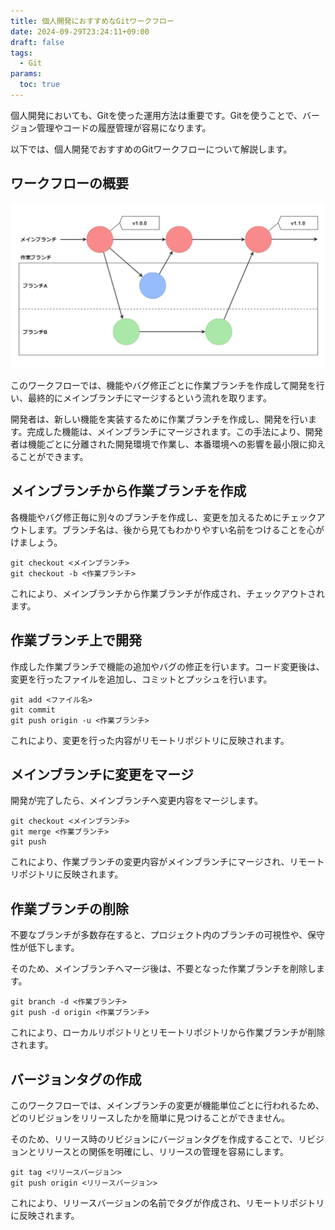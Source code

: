 ```yaml
---
title: 個人開発におすすめなGitワークフロー
date: 2024-09-29T23:24:11+09:00
draft: false
tags:
  - Git
params:
  toc: true
---
```


個人開発においても、Gitを使った運用方法は重要です。Gitを使うことで、バージョン管理やコードの履歴管理が容易になります。

以下では、個人開発でおすすめのGitワークフローについて解説します。

## ワークフローの概要

![Gitソロフロー](images/git-solo-flow.webp)

このワークフローでは、機能やバグ修正ごとに作業ブランチを作成して開発を行い、最終的にメインブランチにマージするという流れを取ります。

開発者は、新しい機能を実装するために作業ブランチを作成し、開発を行います。完成した機能は、メインブランチにマージされます。この手法により、開発者は機能ごとに分離された開発環境で作業し、本番環境への影響を最小限に抑えることができます。

## メインブランチから作業ブランチを作成

各機能やバグ修正毎に別々のブランチを作成し、変更を加えるためにチェックアウトします。ブランチ名は、後から見てもわかりやすい名前をつけることを心がけましょう。

```
git checkout <メインブランチ>
git checkout -b <作業ブランチ>
```

これにより、メインブランチから作業ブランチが作成され、チェックアウトされます。

## 作業ブランチ上で開発

作成した作業ブランチで機能の追加やバグの修正を行います。コード変更後は、変更を行ったファイルを追加し、コミットとプッシュを行います。

```
git add <ファイル名>
git commit
git push origin -u <作業ブランチ>
```

これにより、変更を行った内容がリモートリポジトリに反映されます。

## メインブランチに変更をマージ

開発が完了したら、メインブランチへ変更内容をマージします。

```
git checkout <メインブランチ>
git merge <作業ブランチ>
git push
```

これにより、作業ブランチの変更内容がメインブランチにマージされ、リモートリポジトリに反映されます。

## 作業ブランチの削除

不要なブランチが多数存在すると、プロジェクト内のブランチの可視性や、保守性が低下します。

そのため、メインブランチへマージ後は、不要となった作業ブランチを削除します。

```
git branch -d <作業ブランチ>
git push -d origin <作業ブランチ>
```

これにより、ローカルリポジトリとリモートリポジトリから作業ブランチが削除されます。

## バージョンタグの作成

このワークフローでは、メインブランチの変更が機能単位ごとに行われるため、どのリビジョンをリリースしたかを簡単に見つけることができません。

そのため、リリース時のリビジョンにバージョンタグを作成することで、リビジョンとリリースとの関係を明確にし、リリースの管理を容易にします。

```
git tag <リリースバージョン>
git push origin <リリースバージョン>
```

これにより、リリースバージョンの名前でタグが作成され、リモートリポジトリに反映されます。
